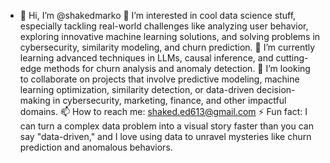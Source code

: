 - 👋 Hi, I’m @shakedmarko
👀 I’m interested in cool data science stuff, especially tackling real-world challenges like analyzing user behavior, exploring innovative machine learning solutions, and solving problems in cybersecurity, similarity modeling, and churn prediction.
🌱 I’m currently learning advanced techniques in LLMs, causal inference, and cutting-edge methods for churn analysis and anomaly detection.
💞️ I’m looking to collaborate on projects that involve predictive modeling, machine learning optimization, similarity detection, or data-driven decision-making in cybersecurity, marketing, finance, and other impactful domains.
📫 How to reach me: shaked.ed613@gmail.com
⚡ Fun fact: I can turn a complex data problem into a visual story faster than you can say "data-driven," and I love using data to unravel mysteries like churn prediction and anomalous behaviors.

